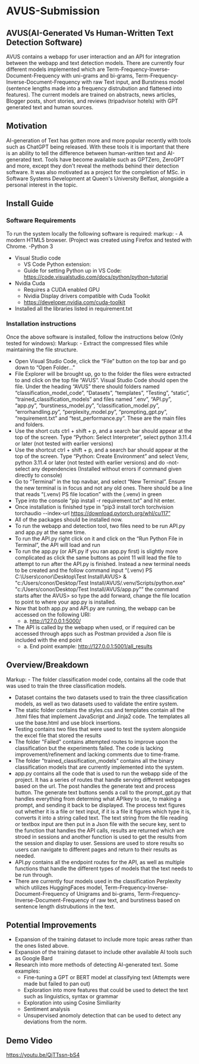 # AVUS-Submission

## AVUS(AI-Generated Vs Human-Written Text Detection Software)
AVUS contains a webapp for user interaction and an API for integration between the webapp and text detection models. There are currently four different models implemented which are Term-Frequency-Inverse-Document-Frequency with uni-grams and bi-grams, Term-Frequency-Inverse-Document-Frequency with raw Text input, and Burstiness model (sentence lengths made into a frequency distrubution and flattened into features). The current models are trained on abstracts, news articles, Blogger posts, short stories, and reviews (tripadvisor hotels) with GPT generated text and human sources.

## Motivation
AI-generation of Text has gotten more and more popular recently with tools such as ChatGPT being released. With these tools it is important that there is an ability to tell the difference between human-written text and AI-generated text. Tools have become available such as GPTZero, ZeroGPT and more, except they don't reveal the methods behind their detection software. It was also motivated as a project for the completion of MSc. in Software Systems Development at Queen's University Belfast, alongside a personal interest in the topic.

## Install Guide
### Software Requirements 
To run the system locally the following software is required:
markup: - A modern HTML5 browser. (Project was created using Firefox and tested with Chrome.
-Python 3
- Visual Studio code
  - VS Code Python extension:
  - Guide for setting Python up in VS Code: https://code.visualstudio.com/docs/python/python-tutorial
- Nvidia Cuda
  - Requires a CUDA enabled GPU 
  - Nvidia Display drivers compatible with Cuda Toolkit
  - https://developer.nvidia.com/cuda-toolkit
- Installed all the libraries listed in requirement.txt 

### Installation instructions
Once the above software is installed, follow the instructions below (Only tested for windows):
Markup: - Extract the compressed files while maintaining the file structure.
- Open Visual Studio Code, click the “File” button on the top bar and go down to “Open Folder…”
- File Explorer will be brought up, go to the folder the files were extracted to and click on the top file “AVUS”. Visual Studio Code should open the file. Under the heading “AVUS” there should folders named “classification_model_code”, “Datasets”, “templates”, “Testing”, “static”, “trained_classification_models” and files named “.env”, “API.py”, “app.py”, “burstiness_model.py”, “classification_model.py”, “errorhandling.py”, “perplexity_model.py”, “prompting_gpt.py”, “requirement.txt” and “test_performance.py”. These are the main files and folders.
- Use the short cuts ctrl + shift + p, and a search bar should appear at the top of the screen. Type “Python: Select Interpreter”, select python 3.11.4 or later (not tested with earlier versions)
- Use the shortcut ctrl + shift + p, and a search bar should appear at the top of the screen. Type “Python: Create Environment” and select Venv, python 3.11.4 or later (not tested with earlier versions) and do -not- select any dependencies (Installed without errors if command given directly to console)
- Go to “Terminal” in the top navbar, and select “New Terminal”. Ensure the new terminal is in focus and not any old ones. There should be a line that reads “(.venv) PS file location” with the (.venv) in green
- Type into the console “pip install -r requirement.txt” and hit enter.
- Once installation is finished type in “pip3 install torch torchvision torchaudio --index-url https://download.pytorch.org/whl/cu117”
- All of the packages should be installed now.
- To run the webapp and detection tool, two files need to be run API.py and app.py at the same time.
- To run the API.py right click on it and click on the “Run Python File in Terminal”, the API will load and run
- To run the app.py (or API.py if you ran app.py first) is slightly more complicated as click the same buttons as point 11 will lead the file to attempt to run after the API.py is finished. Instead a new terminal needs to be created and the follow command input “(.venv) PS C:\Users\conor\Desktop\Test Install\AVUS> & "c:/Users/conor/Desktop/Test Install/AVUS/.venv/Scripts/python.exe" "c:/Users/conor/Desktop/Test Install/AVUS/app.py"” the command starts after the AVUS> so type the add forward, change the file location to point to where your app.py is installed.
- Now that both app.py and API.py are running, the webapp can be accessed on the following URI:
  - a.	http://127.0.0.1:5000/
- The API is called by the webapp when used, or if required can be accessed through apps such as Postman provided a Json file is included with the end point
  - a.	End point example: http://127.0.0.1:5001/all_results
 
## Overview/Breakdown
Markup: - The folder classification model code, contains all the code that was used to train the three classification models.
- Dataset contains the two datasets used to train the three classification models, as well as two datasets used to validate the entire system.
- The static folder contains the styles.css and templates contain all the .html files that implement JavaScript and Jinja2 code. The templates all use the base.html and use block insertions.
- Testing contains two files that were used to test the system alongside the excel file that stored the results
- The folder "Failed" contains attempted routes to improve upon the classification but the experiments failed. The code is lacking improvement/refinement and lacking comments due to time-frame.
- The folder "trained_classification_models" contains all the binary classification models that are currently implemented into the system.
- app.py contains all the code that is used to run the webapp side of the project. It has a series of routes that handle serving different webpages based on the url. The post handles the generate text and process button. The generate text buttons sends a call to the prompt_gpt.py that handles everything from determing what APIkey to use, to making a prompt, and sending it back to be displayed. The process text figures out whether it is a file or text input, if it is a file it figures which type it is, converts it into a string called text. The text string from the file reading or textbox input are then put in a Json file with the secure key, sent to the function that handles the API calls, results are returned which are stroed in sessions and another function is used to get the results from the session and display to user. Sessions are used to store results so users can navigate to different pages and return to their results as needed.
- API.py contains all the endpoint routes for the API, as well as multiple functions that handle the different types of models that the text needs to be run through.
- There are currently four models used in the classification Perplexity which utilizes HuggingFaces model, Term-Frequency-Inverse-Document-Frequency of Unigrams and bi-grams, Term-Frequency-Inverse-Document-Frequency of raw text, and burstiness based on sentence length distrubutions in the text.

## Potential Improvements
- Expansion of the training dataset to include more topic areas rather than the ones listed above.
- Expansion of the training dataset to include other available AI tools such as Google Bard
- Research into more methods of detecting AI-generated text. Some examples:
  - Fine-tuning a GPT or BERT model at classifying text (Attempts were made but failed to pan out)
  - Exploration into more features that could be used to detect the text such as linguistics, syntax or grammar
  - Exploration into using Cosine Similiarity
  - Sentiment analysis
  - Unsupervised anomoly detection that can be used to detect any deviations from the norm.
 
## Demo Video
https://youtu.be/QjTTssn-bS4


